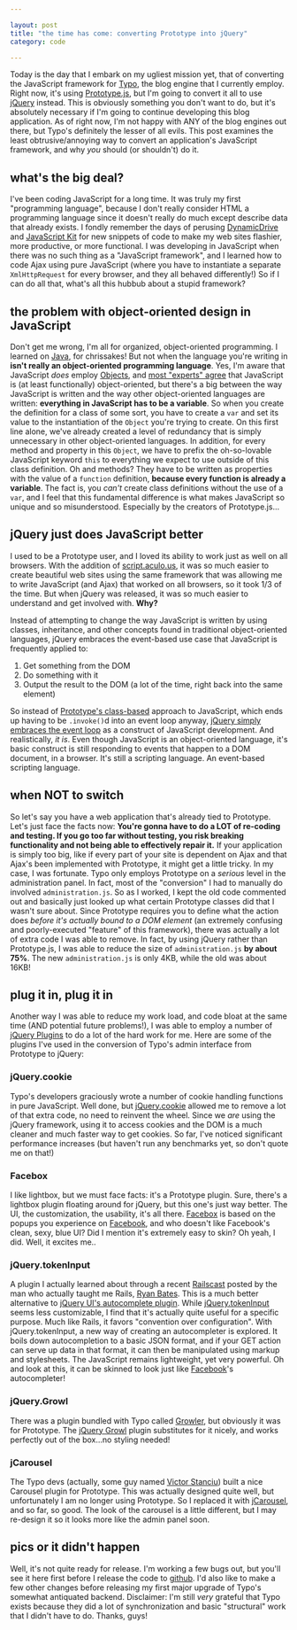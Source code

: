 ```yaml
---

layout: post
title: "the time has come: converting Prototype into jQuery"
category: code

---
```


Today is the day that I embark on my ugliest mission yet, that of converting the JavaScript framework for [Typo](http://typosphere.org/), the blog engine that I currently employ. Right now, it's using [Prototype.js](http://prototypejs.org/), but I'm going to convert it all to use [jQuery](http://jquery.com) instead. This is obviously something you don't want to do, but it's absolutely necessary if I'm going to continue developing this blog application. As of right now, I'm not happy with ANY of the blog engines out there, but Typo's definitely the lesser of all evils. This post examines the least obtrusive/annoying way to convert an application's JavaScript framework, and why *you* should (or shouldn't) do it.

## what's the big deal?
I've been coding JavaScript for a long time. It was truly my first "programming language", because I don't really consider HTML a programming language since it doesn't really do much except describe data that already exists. I fondly remember the days of perusing [DynamicDrive](http://dynamicdrive.com) and [JavaScript Kit](http://javascriptkit.com) for new snippets of code to make my web sites flashier, more productive, or more functional. I was developing in JavaScript when there was no such thing as a "JavaScript framework", and I learned how to code Ajax using pure JavaScript (where you have to instantiate a separate `XmlHttpRequest` for every browser, and they all behaved differently!) So if I can do all that, what's all this hubbub about a stupid framework?

## the problem with object-oriented design in JavaScript
Don't get me wrong, I'm all for organized, object-oriented programming. I learned on [Java](http://java.sun.com), for chrissakes! But not when the language you're writing in **isn't really an object-oriented programming language**. Yes, I'm aware that JavaScript *does* employ [Objects](https://developer.mozilla.org/en/JavaScript/Reference/Global_Objects/Object), and [most "experts" agree](http://en.wikipedia.org/wiki/JavaScript) that JavaScript is (at least functionally) object-oriented, but there's a big between the way JavaScript is written and the way other object-oriented languages are written: **everything in JavaScript has to be a variable**. So when you create the definition for a class of some sort, you have to create a `var` and set its value to the instantiation of the `Object` you're trying to create. On this first line alone, we've already created a level of redundancy that is simply unnecessary in other object-oriented languages. In addition, for every method and property in this `Object`, we have to prefix the oh-so-lovable JavaScript keyword `this` to everything we expect to use outside of this class definition. Oh and methods? They have to be written as properties with the value of a `function` definition, **because every function is already a variable**. The fact is, you *can't* create class definitions without the use of a `var`, and I feel that this fundamental difference is what makes JavaScript so unique and so misunderstood. Especially by the creators of Prototype.js... 

## jQuery just does JavaScript better
I used to be a Prototype user, and I loved its ability to work just as well on all browsers. With the addition of [script.aculo.us](http://script.aculo.us), it was so much easier to create beautiful web sites using the same framework that was allowing me to write JavaScript (and Ajax) that worked on all browsers, so it took 1/3 of the time. But when jQuery was released, it was so much easier to understand and get involved with. **Why?**

Instead of attempting to change the way JavaScript is written by using classes, inheritance, and other concepts found in traditional object-oriented languages, jQuery embraces the event-based use case that JavaScript is frequently applied to: 

1.	Get something from the DOM
2.	Do something with it
3.	Output the result to the DOM (a lot of the time, right back into the same element)

So instead of [Prototype's class-based](http://alternateidea.com/blog/articles/2006/08/23/jquery-mis-leading-the-pack) approach to JavaScript, which ends up having to be `.invoke()`d into an event loop anyway, [jQuery simply embraces the event loop](http://blog.jquery.com/2006/08/20/why-jquerys-philosophy-is-better/) as a construct of JavaScript development. And realistically, *it is*. Even though JavaScript is an object-oriented language, it's basic construct is still responding to events that happen to a DOM document, in a browser. It's still a scripting language. An event-based scripting language.

## when NOT to switch
So let's say you have a web application that's already tied to Prototype. Let's just face the facts now: **You're gonna have to do a LOT of re-coding and testing. If you go too far without testing, you risk breaking functionality and not being able to effectively repair it.** If your application is simply too big, like if every part of your site is dependent on Ajax and that Ajax's been implemented with Prototype, it might get a little tricky. In my case, I was fortunate. Typo only employs Prototype on a *serious* level in the administration panel. In fact, most of the "conversion" I had to manually do involved `administration.js`. So as I worked, I kept the old code commented out and basically just looked up what certain Prototype classes did that I wasn't sure about. Since Prototype requires you to define what the action does *before it's actually bound to a DOM element* (an extremely confusing and poorly-executed "feature" of this framework), there was actually a lot of extra code I was able to remove. In fact, by using jQuery rather than Prototype.js, I was able to reduce the size of `administration.js` **by about 75%**. The new `administration.js` is only 4KB, while the old was about 16KB!

## plug it in, plug it in
Another way I was able to reduce my work load, and code bloat at the same time (AND potential future problems!), I was able to employ a number of [jQuery Plugins](http://plugins.jquery.com) to do a lot of the hard work for me. Here are some of the plugins I've used in the conversion of Typo's admin interface from Prototype to jQuery:

### jQuery.cookie
Typo's developers graciously wrote a number of cookie handling functions in pure JavaScript. Well done, but [jQuery.cookie](https://github.com/carhartl/jquery-cookie) allowed me to remove a lot of that extra code, no need to reinvent the wheel. Since we *are* using the jQuery framework, using it to access cookies and the DOM is a much cleaner and much faster way to get cookies. So far, I've noticed significant performance increases (but haven't run any benchmarks yet, so don't quote me on that!)

### Facebox
I like lightbox, but we must face facts: it's a Prototype plugin. Sure, there's a lightbox plugin floating around for jQuery, but this one's just way better. The UI, the customization, the usability, it's all there. [Facebox](http://defunkt.io/facebox/) is based on the popups you experience on [Facebook](http://facebook.com), and who doesn't like Facebook's clean, sexy, blue UI? Did I mention it's extremely easy to skin? Oh yeah, I did. Well, it excites me..

### jQuery.tokenInput
A plugin I actually learned about through a recent [Railscast](http://railscasts.com/episodes/258-token-fields) posted by the man who actually taught me Rails, [Ryan Bates](http://github.com/ryanb). This is a much better alternative to [jQuery UI's autocomplete plugin](http://jqueryui.com/demos/autocomplete). While [jQuery.tokenInput](http://loopj.com/jquery-tokeninput/) seems less customizable, I find that it's actually quite useful for a specific purpose. Much like Rails, it favors "convention over configuration". With jQuery.tokenInput, a new way of creating an autocompleter is explored. It boils down autocompletion to a basic JSON format, and if your GET action can serve up data in that format, it can then be manipulated using markup and stylesheets. The JavaScript remains lightweight, yet very powerful. Oh and look at this, it can be skinned to look just like [Facebook](http://facebook.com)'s autocompleter!

### jQuery.Growl
There was a plugin bundled with Typo called [Growler](http://examples.kevinandre.com/growler1.0.0/index.html), but obviously it was for Prototype. The [jQuery Growl](http://projects.zoulcreations.com/jquery/growl/) plugin substitutes for it nicely, and works perfectly out of the box...no styling needed!

### jCarousel
The Typo devs (actually, some guy named [Victor Stanciu](http://www.victorstanciu.ro)) built a nice Carousel plugin for Prototype. This was actually designed quite well, but unfortunately I am no longer using Prototype. So I replaced it with [jCarousel](http://sorgalla.com/jcarousel/), and so far, so good. The look of the carousel is a little different, but I may re-design it so it looks more like the admin panel soon.

## pics or it didn't happen
Well, it's not quite ready for release. I'm working a few bugs out, but you'll see it here first before I release the code to [github](http://github.com/tubbo/psycho). I'd also like to make a few other changes before releasing my first major upgrade of Typo's somewhat antiquated backend. Disclaimer: I'm still *very* grateful that Typo exists because they did a lot of synchronization and basic "structural" work that I didn't have to do. Thanks, guys!
